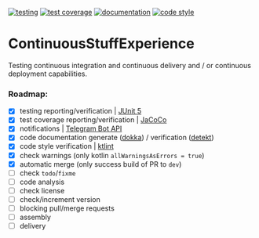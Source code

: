 [![testing](https://img.shields.io/static/v1?label=testing&message=passed&labelColor=212121&color=00c853&style=flat)](https://kepocnhh.github.io/ContinuousStuffExperience/reports/testing/efec849b57e2c9fa65d06405b15fdc5032c4578077761327819251db0feec12f80a9c9cf65ecffb163b6e3acf65be48fbc851fa0b05a8ea5ba615d413f910add/)
[![test coverage](https://img.shields.io/static/v1?label=test%20coverage&message=77%25&labelColor=212121&color=00c853&style=flat)](https://kepocnhh.github.io/ContinuousStuffExperience/reports/coverage/ab09e320c37bb9d52bb52821aba89a9f2a271b6e30b62cedb48c6997fe91f9dc4588f5baf220350a47330de51b864ecb1095f2344732e3b8af50d5addc9d17ff/)
[![documentation](https://img.shields.io/badge/documentation-2962ff.svg?style=flat)](https://kepocnhh.github.io/ContinuousStuffExperience/documentation/fcd190c523ddc700abab29381e606dbd013eb2a54c36a8a7135b12227da400ca61c1e6034e4bd29d854ec538c7343b5c63d8b5faea5af37974d5367a92378e22/)
[![code style](https://img.shields.io/static/v1?label=code%20style&message=Kotlin%20Coding%20Conventions&labelColor=212121&color=2962ff&style=flat)](https://kotlinlang.org/docs/reference/coding-conventions.html)

# ContinuousStuffExperience
Testing continuous integration and continuous delivery and / or continuous deployment capabilities.

### Roadmap:

- [x] testing reporting/verification | [JUnit 5](https://junit.org/junit5/)
- [x] test coverage reporting/verification | [JaCoCo](https://www.jacoco.org/jacoco/)
- [x] notifications | [Telegram Bot API](https://core.telegram.org/bots/api/)
- [x] code documentation generate ([dokka](https://github.com/Kotlin/dokka/)) / verification ([detekt](https://github.com/arturbosch/detekt/))
- [x] code style verification | [ktlint](https://ktlint.github.io/)
- [x] check warnings (only kotlin `allWarningsAsErrors = true`)
- [x] automatic merge (only success build of PR to `dev`)
- [ ] check `todo`/`fixme`
- [ ] code analysis
- [ ] check license
- [ ] check/increment version
- [ ] blocking pull/merge requests
- [ ] assembly
- [ ] delivery